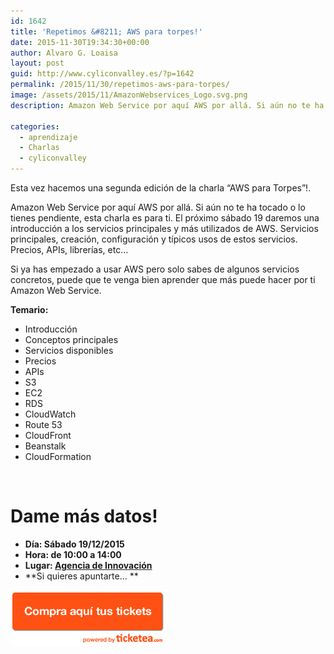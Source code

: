 ```yaml
---
id: 1642
title: 'Repetimos &#8211; AWS para torpes!'
date: 2015-11-30T19:34:30+00:00
author: Alvaro G. Loaisa
layout: post
guid: http://www.cyliconvalley.es/?p=1642
permalink: /2015/11/30/repetimos-aws-para-torpes/
image: /assets/2015/11/AmazonWebservices_Logo.svg.png
description: Amazon Web Service por aquí AWS por allá. Si aún no te ha tocado o lo tienes pendiente, esta charla es para ti. El próximo sábado 19 daremos una introducción a los servicios principales y más utilizados de AWS. Servicios principales, creación, configuración y típicos usos de estos servicios. Precios, APIs, librerías, etc&#8230;

categories:
  - aprendizaje
  - Charlas
  - cyliconvalley
---
```

  
Esta vez hacemos una segunda edición de la charla &#8220;AWS para Torpes&#8221;!.

Amazon Web Service por aquí AWS por allá. Si aún no te ha tocado o lo tienes pendiente, esta charla es para ti. El próximo sábado 19 daremos una introducción a los servicios principales y más utilizados de AWS. Servicios principales, creación, configuración y típicos usos de estos servicios. Precios, APIs, librerías, etc&#8230;

Si ya has empezado a usar AWS pero solo sabes de algunos servicios concretos, puede que te venga bien aprender que más puede hacer por ti Amazon Web Service.

**Temario:**

  * Introducción
  * Conceptos principales
  * Servicios disponibles
  * Precios
  * APIs
  * S3
  * EC2
  * RDS
  * CloudWatch
  * Route 53
  * CloudFront
  * Beanstalk
  * CloudFormation

&nbsp;

# Dame más datos!

  * **Día: Sábado 19/12/2015**
  * **Hora: de 10:00 a 14:00**
  * **Lugar: <a href="https://www.google.es/maps/place/Agencia+de+Innovaci%C3%B3n/@41.618862,-4.747401,17z/data=!3m1!4b1!4m2!3m1!1s0xd476cde13c9d9df:0xc54421ea5d686678" target="_blank">Agencia de Innovación</a>**
  * **Si quieres apuntarte… **

<a href="https://www.ticketea.com/entradas-charla-charla-aws-para-torpes-segunda-edicion" target="_blank"><img class="aligncenter" title="Entradas" src="/assets/2014/04/buyhere1.png" alt="" width="250" height="90" /></a>